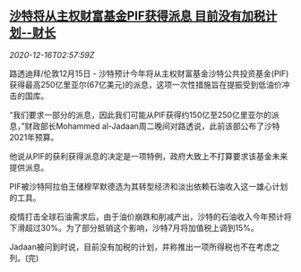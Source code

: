 <!--1608088994000-->
[沙特将从主权财富基金PIF获得派息 目前没有加税计划--财长](https://cn.reuters.com/article/sa-pif-dividend-1216-idCNKBS28Q0BX)
------

<div><i>2020-12-16T02:57:59Z</i></div><p>路透迪拜/伦敦12月15日 - 沙特预计今年将从主权财富基金沙特公共投资基金(PIF)获得最高250亿里亚尔(67亿美元)的派息，这项一次性措施旨在提振受到低油价冲击的国库。</p><p>“我们要求一部分的派息，因此我们可能从PIF获得约150亿至250亿里亚尔的派息，”财政部长Mohammed al-Jadaan周二晚间对路透说，此前该部公布了沙特2021年预算。</p><p>他说从PIF的获利获得派息的决定是一项特例，政府大致上不打算要求该基金未来提供派息。</p><p>PIF被沙特阿拉伯王储穆罕默德选为其转型经济和淡出依赖石油收入这一雄心计划的工具。</p><p>疫情打击全球石油需求后，由于油价崩跌和削减产出，沙特的石油收入今年预计将下滑超过30%。为了部分抵销这个影响，沙特7月将加值税上调到15%。</p><p>Jadaan被问到时说，目前没有加税的计划，并称推出一项所得税也不在考虑之列。(完)</p>
